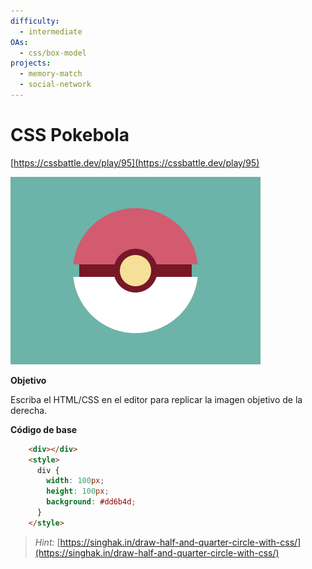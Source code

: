 ```yaml
---
difficulty:
  - intermediate
OAs:
  - css/box-model
projects:
  - memory-match
  - social-network
---
```


# CSS Pokebola

[https://cssbattle.dev/play/95](https://cssbattle.dev/play/95)

![Pokebola](css_pokeball.png)

__Objetivo__

Escriba el HTML/CSS en el editor para replicar la imagen objetivo de la derecha.

__Código de base__

```html
    <div></div>
    <style>
      div {
        width: 100px;
        height: 100px;
        background: #dd6b4d;
      }
    </style>
```

> *Hint:* [https://singhak.in/draw-half-and-quarter-circle-with-css/](https://singhak.in/draw-half-and-quarter-circle-with-css/)